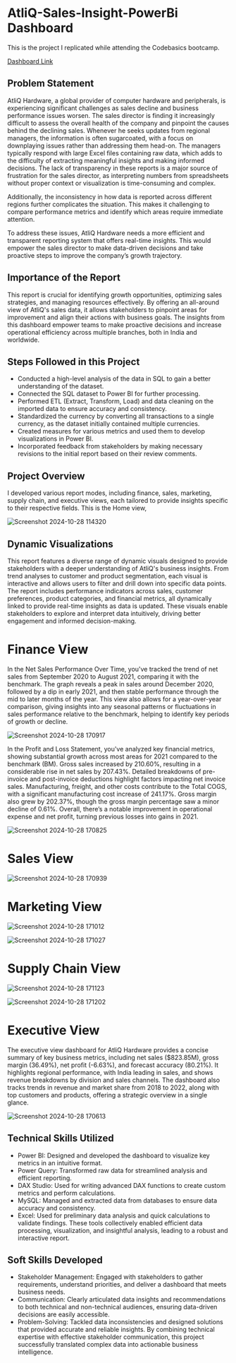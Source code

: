# AtliQ-Sales-Insight-PowerBi Dashboard

This is the project I replicated while attending the Codebasics bootcamp.

[Dashboard Link](https://app.powerbi.com/groups/me/reports/d236e2ca-7fb3-4f86-ab4c-f558b5e2f115?experience=power-bi)
## Problem Statement
AtliQ Hardware, a global provider of computer hardware and peripherals, is experiencing significant challenges as sales decline and business performance issues worsen. The sales director is finding it increasingly difficult to assess the overall health of the company and pinpoint the causes behind the declining sales. Whenever he seeks updates from regional managers, the information is often sugarcoated, with a focus on downplaying issues rather than addressing them head-on. The managers typically respond with large Excel files containing raw data, which adds to the difficulty of extracting meaningful insights and making informed decisions. The lack of transparency in these reports is a major source of frustration for the sales director, as interpreting numbers from spreadsheets without proper context or visualization is time-consuming and complex.

Additionally, the inconsistency in how data is reported across different regions further complicates the situation. This makes it challenging to compare performance metrics and identify which areas require immediate attention.

To address these issues, AtliQ Hardware needs a more efficient and transparent reporting system that offers real-time insights. This would empower the sales director to make data-driven decisions and take proactive steps to improve the company’s growth trajectory.

## Importance of the Report


This report is crucial for identifying growth opportunities, optimizing sales strategies, and managing resources effectively. By offering an all-around view of AtliQ's sales data, it allows stakeholders to pinpoint areas for improvement and align their actions with business goals. The insights from this dashboard empower teams to make proactive decisions and increase operational efficiency across multiple branches, both in India and worldwide.


## Steps Followed in this Project

- Conducted a high-level analysis of the data in SQL to gain a better understanding of the dataset.
- Connected the SQL dataset to Power BI for further processing.
- Performed ETL (Extract, Transform, Load) and data cleaning on the imported data to ensure accuracy and consistency.
- Standardized the currency by converting all transactions to a single currency, as the dataset initially contained multiple currencies.
- Created measures for various metrics and used them to develop visualizations in Power BI.
- Incorporated feedback from stakeholders by making necessary revisions to the initial report based on their review comments.

## Project Overview

I developed various report modes, including finance, sales, marketing, supply chain, and executive views, each tailored to provide insights specific to their respective fields.
This is the Home view,


![Screenshot 2024-10-28 114320](https://github.com/user-attachments/assets/c2b38e3d-cd44-4edb-a499-26695c3407e9)


## Dynamic Visualizations


This report features a diverse range of dynamic visuals designed to provide stakeholders with a deeper understanding of AtliQ's business insights. From trend analyses to customer and product segmentation, each visual is interactive and allows users to filter and drill down into specific data points. The report includes performance indicators across sales, customer preferences, product categories, and financial metrics, all dynamically linked to provide real-time insights as data is updated. These visuals enable stakeholders to explore and interpret data intuitively, driving better engagement and informed decision-making.

# Finance View
In the Net Sales Performance Over Time, you've tracked the trend of net sales from September 2020 to August 2021, comparing it with the benchmark. The graph reveals a peak in sales around December 2020, followed by a dip in early 2021, and then stable performance through the mid to later months of the year. This view also allows for a year-over-year comparison, giving insights into any seasonal patterns or fluctuations in sales performance relative to the benchmark, helping to identify key periods of growth or decline.


![Screenshot 2024-10-28 170917](https://github.com/user-attachments/assets/fb4e2afd-c9c8-422a-a83d-e82a11626c11)


In the Profit and Loss Statement, you've analyzed key financial metrics, showing substantial growth across most areas for 2021 compared to the benchmark (BM). Gross sales increased by 210.60%, resulting in a considerable rise in net sales by 207.43%. Detailed breakdowns of pre-invoice and post-invoice deductions highlight factors impacting net invoice sales. Manufacturing, freight, and other costs contribute to the Total COGS, with a significant manufacturing cost increase of 241.17%. Gross margin also grew by 202.37%, though the gross margin percentage saw a minor decline of 0.61%. Overall, there’s a notable improvement in operational expense and net profit, turning previous losses into gains in 2021.


![Screenshot 2024-10-28 170825](https://github.com/user-attachments/assets/6b8903ed-5222-4f04-9e66-53778636b39e)

# Sales View
![Screenshot 2024-10-28 170939](https://github.com/user-attachments/assets/c2c7a2cd-b396-4799-8008-315c12416bb4)


# Marketing View
![Screenshot 2024-10-28 171012](https://github.com/user-attachments/assets/88fa4815-3876-4da9-857c-2877152ccf8f)



![Screenshot 2024-10-28 171027](https://github.com/user-attachments/assets/1ab92420-3091-4b2d-9018-7ed10b9487f6)


# Supply Chain View

![Screenshot 2024-10-28 171123](https://github.com/user-attachments/assets/681d7cc7-1ef2-49fa-a58c-3ba49ebbb3d5)


![Screenshot 2024-10-28 171202](https://github.com/user-attachments/assets/7cd99d13-268d-48ca-832f-9fabd9396e31)

# Executive View
The executive view dashboard for AtliQ Hardware provides a concise summary of key business metrics, including net sales ($823.85M), gross margin (36.49%), net profit (-6.63%), and forecast accuracy (80.21%). It highlights regional performance, with India leading in sales, and shows revenue breakdowns by division and sales channels. The dashboard also tracks trends in revenue and market share from 2018 to 2022, along with top customers and products, offering a strategic overview in a single glance.



![Screenshot 2024-10-28 170613](https://github.com/user-attachments/assets/b97e0986-825f-4ffe-ad1e-a6659f283ccf)


## Technical Skills Utilized

- Power BI: Designed and developed the dashboard to visualize key metrics in an intuitive format.
- Power Query: Transformed raw data for streamlined analysis and efficient reporting.
- DAX Studio: Used for writing advanced DAX functions to create custom metrics and perform calculations.
- MySQL: Managed and extracted data from databases to ensure data accuracy and consistency.
- Excel: Used for preliminary data analysis and quick calculations to validate findings.
These tools collectively enabled efficient data processing, visualization, and insightful analysis, leading to a robust and interactive report.

## Soft Skills Developed
- Stakeholder Management: Engaged with stakeholders to gather requirements, understand priorities, and deliver a dashboard that meets business needs.
- Communication: Clearly articulated data insights and recommendations to both technical and non-technical audiences, ensuring data-driven decisions are easily accessible.
- Problem-Solving: Tackled data inconsistencies and designed solutions that provided accurate and reliable insights.
By combining technical expertise with effective stakeholder communication, this project successfully translated complex data into actionable business intelligence.
